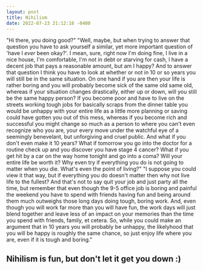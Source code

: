 ```yaml
---
layout: post
title: Nihilism
date: 2022-07-23 21:12:18 -0400
---
```


"Hi there, you doing good?"
"Well, maybe, but when trying to answer that question you have to ask yourself a similar, yet more important question of 'have I *ever* been okay?'. I mean, sure, right now I'm doing fine, I live in a nice house, I'm comfortable, I'm not in debt or starving for cash, I have a decent job that pays a reasonable amount, but am I happy? And to answer that question I think you have to look at whether or not in 10 or so years you will still be in the same situation. On one hand if you are then your life is rather boring and you will probably become sick of the same old same old, whereas if your situation changes drastically, either up or down, will you still be the same happy person? If you become poor and have to live on the streets working tough jobs for basically scraps from the dinner table you would be unhappy with your entire life as a little more planning or saving could have gotten you out of this mess, whereas if you become rich and successful you might change so much as a person to where you can't even recognize who you are, your every move under the watchful eye of a seemingly benevelant, but unforgiving and cruel public. And what if you don't even make it 10 years? What if tomorrow you go into the doctor for a routine check up and you discover you have stage 4 cancer? What if you get hit by a car on the way home tonight and go into a coma? Will your entire life be worth it? Why even try if everything you do is not going to matter when you die. What's even the point of living?"
"I suppose you could view it that way, but if everything you do doesn't matter then why not live life to the fullest? And that's not to say quit your job and just party all the time, but remember that even though the 9-5 office job is boring and painful the weekend you have to spend with friends having fun and being around them much outweighs those long days doing tough, boring work. And, even though you will work far more than you will have fun, the work days will just blend together and leave less of an impact on your memories than the time you spend with friends, family, et cetera. So, while you could make an argument that in 10 years you will probably be unhappy, the likelyhood that you will be happy is roughly the same chance, so just enjoy life where you are, even if it is tough and boring."

## Nihilism is fun, but don't let it get you down :)